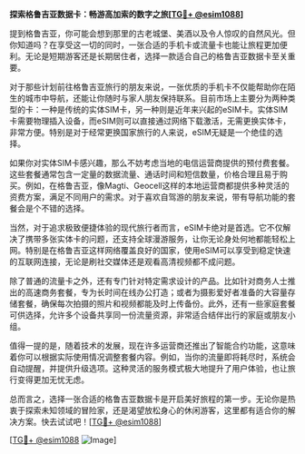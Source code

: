 **探索格鲁吉亚数据卡：畅游高加索的数字之旅[[TG💪+ @esim1088](https://t.me/s/esim1088)]**

提到格鲁吉亚，你可能会想到那里的古老城堡、美酒以及令人惊叹的自然风光。但你知道吗？在享受这一切的同时，一张合适的手机卡或流量卡也能让旅程更加便利。无论是短期游客还是长期居住者，选择一款适合自己的格鲁吉亚数据卡至关重要。

对于那些计划前往格鲁吉亚旅行的朋友来说，一张优质的手机卡不仅能帮助你在陌生的城市中导航，还能让你随时与家人朋友保持联系。目前市场上主要分为两种类型的卡：一种是传统的实体SIM卡，另一种则是近年来兴起的eSIM卡。实体SIM卡需要物理插入设备，而eSIM则可以直接通过网络下载激活，无需更换实体卡，非常方便。特别是对于经常更换国家旅行的人来说，eSIM无疑是一个绝佳的选择。

如果你对实体SIM卡感兴趣，那么不妨考虑当地的电信运营商提供的预付费套餐。这些套餐通常包含一定量的数据流量、通话时间和短信数量，价格合理且易于购买。例如，在格鲁吉亚，像Magti、Geocell这样的本地运营商都提供多种灵活的资费方案，满足不同用户的需求。对于喜欢自驾游的朋友来说，带有导航功能的套餐会是个不错的选择。

当然，对于追求极致便捷体验的现代旅行者而言，eSIM卡绝对是首选。它不仅解决了携带多张实体卡的问题，还支持全球漫游服务，让你无论身处何地都能轻松上网。特别是在格鲁吉亚这样网络覆盖良好的国家，使用eSIM可以享受到稳定快速的互联网连接，无论是刷社交媒体还是观看高清视频都不成问题。

除了普通的流量卡之外，还有专门针对特定需求设计的产品。比如针对商务人士推出的高速商务套餐，专为长时间在线办公打造；或者为摄影爱好者准备的大容量存储套餐，确保每次拍摄的照片和视频都能及时上传备份。此外，还有一些家庭套餐可供选择，允许多个设备共享同一份流量资源，非常适合结伴出行的家庭或朋友小组。

值得一提的是，随着技术的发展，现在许多运营商还推出了智能合约功能，这意味着你可以根据实际使用情况调整套餐内容。例如，当你的流量即将耗尽时，系统会自动提醒，并提供升级选项。这种灵活的服务模式极大地提升了用户体验，也让旅行变得更加无忧无虑。

总而言之，选择一张合适的格鲁吉亚数据卡是开启美好旅程的第一步。无论你是热衷于探索未知领域的冒险家，还是渴望放松身心的休闲游客，这里都有适合你的解决方案。快去试试吧！[[TG💪+ @esim1088](https://t.me/s/esim1088)]

[[TG💪+ @esim1088](https://t.me/s/esim1088) ![Image](https://i.postimg.cc/4NQfJmqS/Snipaste-2025-05-13-00-14-12.png)]